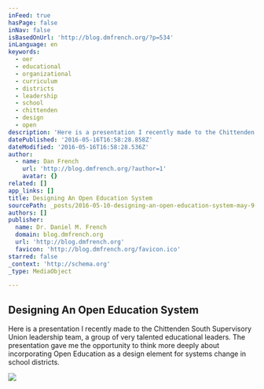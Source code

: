 ```yaml
---
inFeed: true
hasPage: false
inNav: false
isBasedOnUrl: 'http://blog.dmfrench.org/?p=534'
inLanguage: en
keywords:
  - oer
  - educational
  - organizational
  - curriculum
  - districts
  - leadership
  - school
  - chittenden
  - design
  - open
description: 'Here is a presentation I recently made to the Chittenden South Supervisory Union leadership team, a group of very talented educational leaders. The presentation gave me the opportunity to think more deeply about incorporating Open Education as a design element for systems change in school districts.'
datePublished: '2016-05-16T16:58:28.858Z'
dateModified: '2016-05-16T16:58:28.536Z'
author:
  - name: Dan French
    url: 'http://blog.dmfrench.org/?author=1'
    avatar: {}
related: []
app_links: []
title: Designing An Open Education System
sourcePath: _posts/2016-05-10-designing-an-open-education-system-may-9-2016.md
authors: []
publisher:
  name: Dr. Daniel M. French
  domain: blog.dmfrench.org
  url: 'http://blog.dmfrench.org'
  favicon: 'http://blog.dmfrench.org/favicon.ico'
starred: false
_context: 'http://schema.org'
_type: MediaObject

---
```

<article style=""><h1>Designing An Open Education System</h1><p>Here is a presentation I recently made to the Chittenden South Supervisory Union leadership team, a group of very talented educational leaders. The presentation gave me the opportunity to think more deeply about incorporating Open Education as a design element for systems change in school districts.</p><img src="https://s3-us-west-2.amazonaws.com/the-grid-img/p/2df68c07064e5fd556606627b72296480dafe28d.jpg" /></article>